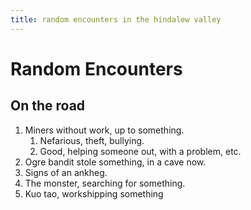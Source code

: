 ```yaml
--- 
title: random encounters in the hindalew valley 
---
```


# Random Encounters

## On the road
1. Miners without work, up to something. 
   1. Nefarious, theft, bullying.
   2. Good, helping someone out, with a problem, etc.
2. Ogre bandit stole something, in a cave now.
3. Signs of an ankheg.
4. The monster, searching for something.
5. Kuo tao, workshipping something